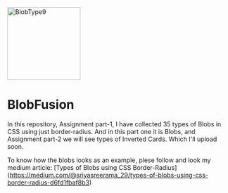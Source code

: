 <img width="166" alt="BlobType9" src="https://github.com/user-attachments/assets/67bdc186-d02a-4eed-919a-3cc4f3179a0a">

# BlobFusion
In this repository, Assignment part-1, I have collected 35 types of Blobs in CSS using just border-radius. And in this part one it is Blobs, and Assignment part-2 we will see types of Inverted Cards. Which I'll upload soon. 

To know how the blobs looks as an example, plese follow and look my medium article: [Types of Blobs using CSS Border-Radius] (https://medium.com/@sriyasreerama_29/types-of-blobs-using-css-border-radius-d6fd1fbaf8b3)
